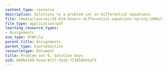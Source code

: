 ```yaml
---
content_type: resource
description: Solutions to a problem set on differential equations.
file: /media/courses/18-034-honors-differential-equations-spring-2009/689be1899cea8c573a10773858645af3_MIT18_034s09_sol_pset06.pdf
file_type: application/pdf
learning_resource_types:
- Assignments
ocw_type: OCWFile
parent_title: Assignments
parent_type: CourseSection
resourcetype: Document
title: Problem set 6, Solution keys
uid: 689be189-9cea-8c57-3a10-773858645af3
---
```

